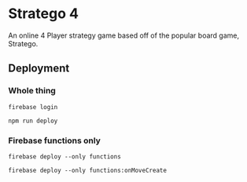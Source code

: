 # Stratego 4

An online 4 Player strategy game based off of the popular board game, Stratego.


## Deployment

### Whole thing
`firebase login`

`npm run deploy`

### Firebase functions only

```
firebase deploy --only functions
```

```
firebase deploy --only functions:onMoveCreate
```
